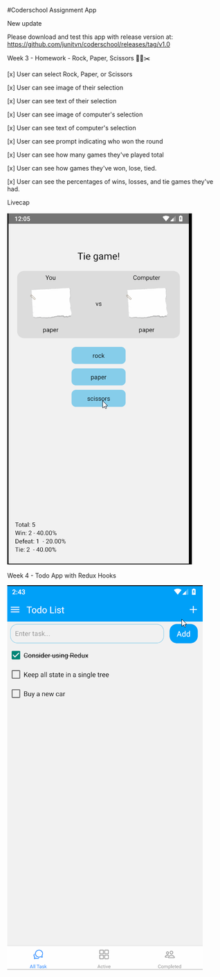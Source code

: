 ﻿#Coderschool Assignment App
 
New update 

Please download and test this app with release version at: https://github.com/junitvn/coderschool/releases/tag/v1.0

Week 3 - Homework - Rock, Paper, Scissors 🧗‍🗞️✂️

[x] User can select Rock, Paper, or Scissors

[x] User can see image of their selection

[x] User can see text of their selection

[x] User can see image of computer's selection

[x] User can see text of computer's selection

[x] User can see prompt indicating who won the round

[x] User can see how many games they've played total

[x] User can see how games they've won, lose, tied.

[x] User can see the percentages of wins, losses, and tie games they've had.

Livecap

![](./gif/week3.gif)

Week 4 - Todo App with Redux Hooks

![](./gif/todoapp.gif)
